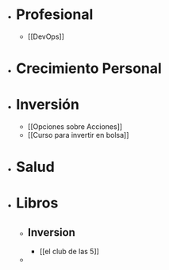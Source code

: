 - # Profesional
	- [[DevOps]]
- # Crecimiento Personal
- # Inversión
	- [[Opciones sobre Acciones]]
	- [[Curso para invertir en bolsa]]
- # Salud
- # Libros
	- ## Inversion
		- [[el club de las 5]]
	-
